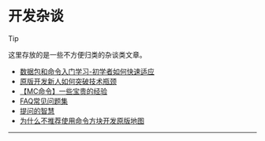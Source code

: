 # 开发杂谈
<ColorLine :height="4"/>

> [!TIP]
>
> 这里存放的是一些不方便归类的杂谈类文章。

- [数据包和命令入门学习-初学者如何快速适应](/feature/archive/202505/4/content.md)
- [原版开发新人如何突破技术瓶颈](/resources/关于新人突破技术瓶颈.md)
- [【MC命令】一些宝贵的经验](https://www.bilibili.com/opus/996281238417309699)
- [FAQ常见问题集](https://docs.qq.com/doc/DU1JhZmhRVFFVaGNw)
- [提问的智慧](https://lug.ustc.edu.cn/wiki/doc/smart-questions/)
- [为什么不推荐使用命令方块开发原版地图](/resources//为什么不推荐使用命令方块开发.md)

---
<script setup>
import { useData } from 'vitepress'
import ColorLine from '/.vitepress/vue/ColorLine.vue'
const { isDark } = useData()
</script>

<ClientOnly>
  <GiscusComment
    repo="CR-019/datapack-index"
    repoId="R_kgDONRhuqw"
    category="闲聊 Chats"
    categoryId="DIC_kwDONRhuq84CkchW"
    mapping="number"
    term="10"
    :strict="false"
    :reactionsEnabled="true"
    emitMetadata="0"
    inputPosition="top"
    :theme="isDark ? 'dark' : 'light'"
    lang="zh-CN"
    loading="lazy"
    class="giscus-wrapper"
  />
</ClientOnly>

<style>
.giscus-wrapper {
  margin: 3rem auto;
  max-width: 800px;
  padding-top: 2rem;
  border-top: 1px solid var(--vp-c-divider);
}
</style>